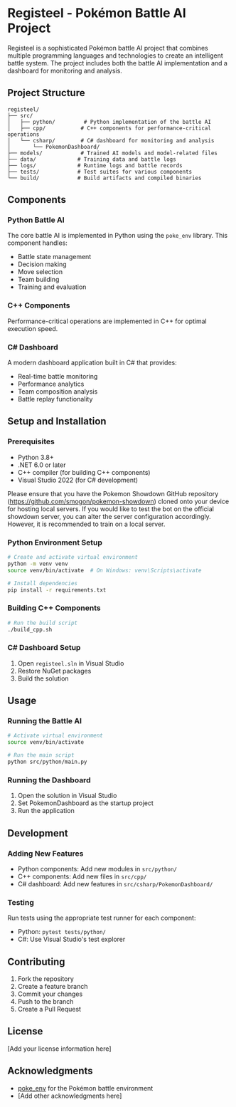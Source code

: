 # Registeel - Pokémon Battle AI Project

Registeel is a sophisticated Pokémon battle AI project that combines multiple programming languages and technologies to create an intelligent battle system. The project includes both the battle AI implementation and a dashboard for monitoring and analysis.

## Project Structure

```
registeel/
├── src/
│   ├── python/         # Python implementation of the battle AI
│   ├── cpp/           # C++ components for performance-critical operations
│   └── csharp/        # C# dashboard for monitoring and analysis
│       └── PokemonDashboard/
├── models/            # Trained AI models and model-related files
├── data/             # Training data and battle logs
├── logs/             # Runtime logs and battle records
├── tests/            # Test suites for various components
└── build/            # Build artifacts and compiled binaries
```

## Components

### Python Battle AI
The core battle AI is implemented in Python using the `poke_env` library. This component handles:
- Battle state management
- Decision making
- Move selection
- Team building
- Training and evaluation

### C++ Components
Performance-critical operations are implemented in C++ for optimal execution speed.

### C# Dashboard
A modern dashboard application built in C# that provides:
- Real-time battle monitoring
- Performance analytics
- Team composition analysis
- Battle replay functionality

## Setup and Installation

### Prerequisites
- Python 3.8+
- .NET 6.0 or later
- C++ compiler (for building C++ components)
- Visual Studio 2022 (for C# development)

Please ensure that you have the Pokemon Showdown GitHub repository (https://github.com/smogon/pokemon-showdown) cloned onto your device for hosting local servers. If you would like to test the bot on the official showdown server, you can alter the server configuration accordingly. However, it is recommended to train on a local server.

### Python Environment Setup
```bash
# Create and activate virtual environment
python -m venv venv
source venv/bin/activate  # On Windows: venv\Scripts\activate

# Install dependencies
pip install -r requirements.txt
```

### Building C++ Components
```bash
# Run the build script
./build_cpp.sh
```

### C# Dashboard Setup
1. Open `registeel.sln` in Visual Studio
2. Restore NuGet packages
3. Build the solution

## Usage

### Running the Battle AI
```bash
# Activate virtual environment
source venv/bin/activate

# Run the main script
python src/python/main.py
```

### Running the Dashboard
1. Open the solution in Visual Studio
2. Set PokemonDashboard as the startup project
3. Run the application

## Development

### Adding New Features
- Python components: Add new modules in `src/python/`
- C++ components: Add new files in `src/cpp/`
- C# dashboard: Add new features in `src/csharp/PokemonDashboard/`

### Testing
Run tests using the appropriate test runner for each component:
- Python: `pytest tests/python/`
- C#: Use Visual Studio's test explorer

## Contributing
1. Fork the repository
2. Create a feature branch
3. Commit your changes
4. Push to the branch
5. Create a Pull Request

## License
[Add your license information here]

## Acknowledgments
- [poke_env](https://github.com/hsahovic/poke-env) for the Pokémon battle environment
- [Add other acknowledgments here] 